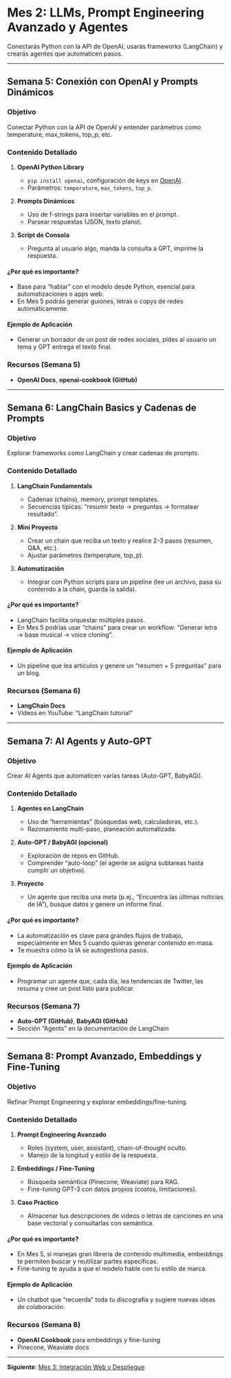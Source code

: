 # Mes 2: LLMs, Prompt Engineering Avanzado y Agentes

Conectarás Python con la API de OpenAI, usarás frameworks (LangChain) y crearás agentes que automaticen pasos.

---

## Semana 5: Conexión con OpenAI y Prompts Dinámicos

### Objetivo
Conectar Python con la API de OpenAI y entender parámetros como temperature, max_tokens, top_p, etc.

### Contenido Detallado

1. **OpenAI Python Library**  
   - `pip install openai`, configuración de keys en [OpenAI](https://platform.openai.com/account/api-keys).  
   - Parámetros: `temperature`, `max_tokens`, `top_p`.

2. **Prompts Dinámicos**  
   - Uso de f-strings para insertar variables en el prompt.  
   - Parsear respuestas (JSON, texto plano).

3. **Script de Consola**  
   - Pregunta al usuario algo, manda la consulta a GPT, imprime la respuesta.

#### ¿Por qué es importante?
- Base para “hablar” con el modelo desde Python, esencial para automatizaciones o apps web.  
- En Mes 5 podrás generar guiones, letras o copys de redes automáticamente.

#### Ejemplo de Aplicación
- Generar un borrador de un post de redes sociales, pides al usuario un tema y GPT entrega el texto final.

### Recursos (Semana 5)
- **OpenAI Docs**, **openai-cookbook (GitHub)**

---

## Semana 6: LangChain Basics y Cadenas de Prompts

### Objetivo
Explorar frameworks como LangChain y crear cadenas de prompts.

### Contenido Detallado

1. **LangChain Fundamentals**  
   - Cadenas (chains), memory, prompt templates.  
   - Secuencias típicas: “resumir texto → preguntas → formatear resultado”.

2. **Mini Proyecto**  
   - Crear un chain que reciba un texto y realice 2-3 pasos (resumen, Q&A, etc.).  
   - Ajustar parámetros (temperature, top_p).

3. **Automatización**  
   - Integrar con Python scripts para un pipeline (lee un archivo, pasa su contenido a la chain, guarda la salida).

#### ¿Por qué es importante?
- LangChain facilita orquestar múltiples pasos.  
- En Mes 5 podrías usar “chains” para crear un workflow: “Generar letra → base musical → voice cloning”.

#### Ejemplo de Aplicación
- Un pipeline que lea artículos y genere un “resumen + 5 preguntas” para un blog.

### Recursos (Semana 6)
- **LangChain Docs**  
- Videos en YouTube: “LangChain tutorial”

---

## Semana 7: AI Agents y Auto-GPT

### Objetivo
Crear AI Agents que automaticen varias tareas (Auto-GPT, BabyAGI).

### Contenido Detallado

1. **Agentes en LangChain**  
   - Uso de “herramientas” (búsquedas web, calculadoras, etc.).  
   - Razonamiento multi-paso, planeación automatizada.

2. **Auto-GPT / BabyAGI (opcional)**  
   - Exploración de repos en GitHub.  
   - Comprender “auto-loop” (el agente se asigna subtareas hasta cumplir un objetivo).

3. **Proyecto**  
   - Un agente que reciba una meta (p.ej., “Encuentra las últimas noticias de IA”), busque datos y genere un informe final.

#### ¿Por qué es importante?
- La automatización es clave para grandes flujos de trabajo, especialmente en Mes 5 cuando quieras generar contenido en masa.  
- Te muestra cómo la IA se autogestiona pasos.

#### Ejemplo de Aplicación
- Programar un agente que, cada día, lea tendencias de Twitter, las resuma y cree un post listo para publicar.

### Recursos (Semana 7)
- **Auto-GPT (GitHub)**, **BabyAGI (GitHub)**  
- Sección “Agents” en la documentación de LangChain

---

## Semana 8: Prompt Avanzado, Embeddings y Fine-Tuning

### Objetivo
Refinar Prompt Engineering y explorar embeddings/fine-tuning.

### Contenido Detallado

1. **Prompt Engineering Avanzado**  
   - Roles (system, user, assistant), chain-of-thought oculto.  
   - Manejo de la longitud y estilo de la respuesta.

2. **Embeddings / Fine-Tuning**  
   - Búsqueda semántica (Pinecone, Weaviate) para RAG.  
   - Fine-tuning GPT-3 con datos propios (costos, limitaciones).

3. **Caso Práctico**  
   - Almacenar tus descripciones de videos o letras de canciones en una base vectorial y consultarlas con semántica.

#### ¿Por qué es importante?
- En Mes 5, si manejas gran librería de contenido multimedia, embeddings te permiten buscar y reutilizar partes específicas.
- Fine-tuning te ayuda a que el modelo hable con tu estilo de marca.

#### Ejemplo de Aplicación
- Un chatbot que “recuerda” toda tu discografía y sugiere nuevas ideas de colaboración.

### Recursos (Semana 8)
- **OpenAI Cookbook** para embeddings y fine-tuning  
- Pinecone, Weaviate docs

---

**Siguiente**: [Mes 3: Integración Web y Despliegue](Mes-3-Web.md)
